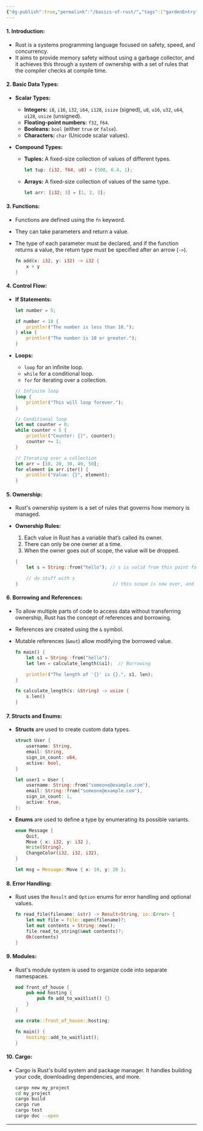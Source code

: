 ```yaml
---
{"dg-publish":true,"permalink":"/basics-of-rust/","tags":["gardenEntry"]}
---
```



#### 1. Introduction:
- Rust is a systems programming language focused on safety, speed, and concurrency.
- It aims to provide memory safety without using a garbage collector, and it achieves this through a system of ownership with a set of rules that the compiler checks at compile time.

#### 2. Basic Data Types:

- **Scalar Types:**
  - **Integers:** `i8`, `i16`, `i32`, `i64`, `i128`, `isize` (signed), `u8`, `u16`, `u32`, `u64`, `u128`, `usize` (unsigned).
  - **Floating-point numbers:** `f32`, `f64`.
  - **Booleans:** `bool` (either `true` or `false`).
  - **Characters:** `char` (Unicode scalar values).

- **Compound Types:**
  - **Tuples:** A fixed-size collection of values of different types.
    ```rust
    let tup: (i32, f64, u8) = (500, 6.4, 1);
    ```
  - **Arrays:** A fixed-size collection of values of the same type.
    ```rust
    let arr: [i32; 3] = [1, 2, 3];
    ```

#### 3. Functions:

- Functions are defined using the `fn` keyword.
- They can take parameters and return a value.
- The type of each parameter must be declared, and if the function returns a value, the return type must be specified after an arrow (`->`).

  ```rust
  fn add(x: i32, y: i32) -> i32 {
      x + y
  }
  ```

#### 4. Control Flow:

- **If Statements:**
  ```rust
  let number = 5;

  if number < 10 {
      println!("The number is less than 10.");
  } else {
      println!("The number is 10 or greater.");
  }
  ```

- **Loops:**
  - `loop` for an infinite loop.
  - `while` for a conditional loop.
  - `for` for iterating over a collection.
  
  ```rust
  // Infinite loop
  loop {
      println!("This will loop forever.");
  }

  // Conditional loop
  let mut counter = 0;
  while counter < 5 {
      println!("Counter: {}", counter);
      counter += 1;
  }

  // Iterating over a collection
  let arr = [10, 20, 30, 40, 50];
  for element in arr.iter() {
      println!("Value: {}", element);
  }
  ```

#### 5. Ownership:

- Rust's ownership system is a set of rules that governs how memory is managed.
- **Ownership Rules:**
  1. Each value in Rust has a variable that’s called its owner.
  2. There can only be one owner at a time.
  3. When the owner goes out of scope, the value will be dropped.

  ```rust
  {
      let s = String::from("hello"); // s is valid from this point forward

      // do stuff with s
  }                                   // this scope is now over, and s is no longer valid
  ```

#### 6. Borrowing and References:

- To allow multiple parts of  code to access data without transferring ownership, Rust has the concept of references and borrowing.
- References are created using the `&` symbol.
- Mutable references (`&mut`) allow modifying the borrowed value.

  ```rust
  fn main() {
      let s1 = String::from("hello");
      let len = calculate_length(&s1);  // Borrowing

      println!("The length of '{}' is {}.", s1, len);
  }

  fn calculate_length(s: &String) -> usize {
      s.len()
  }
  ```

#### 7. Structs and Enums:

- **Structs** are used to create custom data types.
  ```rust
  struct User {
      username: String,
      email: String,
      sign_in_count: u64,
      active: bool,
  }

  let user1 = User {
      username: String::from("someone@example.com"),
      email: String::from("someone@example.com"),
      sign_in_count: 1,
      active: true,
  };
  ```

- **Enums** are used to define a type by enumerating its possible variants.
  ```rust
  enum Message {
      Quit,
      Move { x: i32, y: i32 },
      Write(String),
      ChangeColor(i32, i32, i32),
  }

  let msg = Message::Move { x: 10, y: 20 };
  ```

#### 8. Error Handling:

- Rust uses the `Result` and `Option` enums for error handling and optional values.

  ```rust
  fn read_file(filename: &str) -> Result<String, io::Error> {
      let mut file = File::open(filename)?;
      let mut contents = String::new();
      file.read_to_string(&mut contents)?;
      Ok(contents)
  }
  ```

#### 9. Modules:

- Rust's module system is used to organize code into separate namespaces.

  ```rust
  mod front_of_house {
      pub mod hosting {
          pub fn add_to_waitlist() {}
      }
  }

  use crate::front_of_house::hosting;

  fn main() {
      hosting::add_to_waitlist();
  }
  ```

#### 10. Cargo:

- Cargo is Rust's build system and package manager. It handles building your code, downloading dependencies, and more.

  ```sh
  cargo new my_project
  cd my_project
  cargo build
  cargo run
  cargo test
  cargo doc --open
  ```

---
